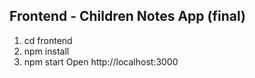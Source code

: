Frontend - Children Notes App (final)
------------------------------------
1. cd frontend
2. npm install
3. npm start
Open http://localhost:3000
